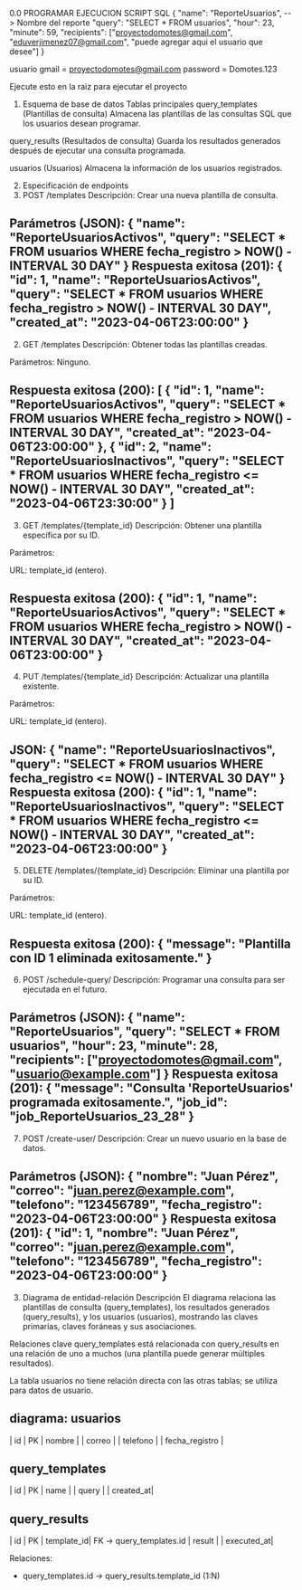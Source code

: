 0.0 PROGRAMAR EJECUCION SCRIPT SQL
{
    "name": "ReporteUsuarios",  --> Nombre del reporte
    "query": "SELECT * FROM usuarios",
    "hour": 23,
    "minute": 59,
    "recipients": ["proyectodomotes@gmail.com", "eduverjimenez07@gmail.com", "puede agregar aqui el usuario que desee"]
}

usuario gmail = proyectodomotes@gmail.com
password = Domotes.123

Ejecute esto en la raiz para ejecutar el proyecto

1. Esquema de base de datos
Tablas principales
query_templates (Plantillas de consulta) Almacena las plantillas de las consultas SQL que los usuarios desean programar.

query_results (Resultados de consulta) Guarda los resultados generados después de ejecutar una consulta programada.

usuarios (Usuarios) Almacena la información de los usuarios registrados.

2. Especificación de endpoints
1. POST /templates
Descripción: Crear una nueva plantilla de consulta.

Parámetros (JSON):
{
    "name": "ReporteUsuariosActivos",
    "query": "SELECT * FROM usuarios WHERE fecha_registro > NOW() - INTERVAL 30 DAY"
}
Respuesta exitosa (201):
{
    "id": 1,
    "name": "ReporteUsuariosActivos",
    "query": "SELECT * FROM usuarios WHERE fecha_registro > NOW() - INTERVAL 30 DAY",
    "created_at": "2023-04-06T23:00:00"
}
--------------------------------------------------------------------------------------
2. GET /templates
Descripción: Obtener todas las plantillas creadas.

Parámetros: Ninguno.

Respuesta exitosa (200):
[
    {
        "id": 1,
        "name": "ReporteUsuariosActivos",
        "query": "SELECT * FROM usuarios WHERE fecha_registro > NOW() - INTERVAL 30 DAY",
        "created_at": "2023-04-06T23:00:00"
    },
    {
        "id": 2,
        "name": "ReporteUsuariosInactivos",
        "query": "SELECT * FROM usuarios WHERE fecha_registro <= NOW() - INTERVAL 30 DAY",
        "created_at": "2023-04-06T23:30:00"
    }
]
--------------------------------------------------------------------------------------
3. GET /templates/{template_id}
Descripción: Obtener una plantilla específica por su ID.

Parámetros:

URL: template_id (entero).

Respuesta exitosa (200):
{
    "id": 1,
    "name": "ReporteUsuariosActivos",
    "query": "SELECT * FROM usuarios WHERE fecha_registro > NOW() - INTERVAL 30 DAY",
    "created_at": "2023-04-06T23:00:00"
}
--------------------------------------------------------------------------------------
4. PUT /templates/{template_id}
Descripción: Actualizar una plantilla existente.

Parámetros:

URL: template_id (entero).

JSON:
{
    "name": "ReporteUsuariosInactivos",
    "query": "SELECT * FROM usuarios WHERE fecha_registro <= NOW() - INTERVAL 30 DAY"
}
Respuesta exitosa (200):
{
    "id": 1,
    "name": "ReporteUsuariosInactivos",
    "query": "SELECT * FROM usuarios WHERE fecha_registro <= NOW() - INTERVAL 30 DAY",
    "created_at": "2023-04-06T23:00:00"
}
--------------------------------------------------------------------------------------
5. DELETE /templates/{template_id}
Descripción: Eliminar una plantilla por su ID.

Parámetros:

URL: template_id (entero).

Respuesta exitosa (200):
{
    "message": "Plantilla con ID 1 eliminada exitosamente."
}
--------------------------------------------------------------------------------------
6. POST /schedule-query/
Descripción: Programar una consulta para ser ejecutada en el futuro.

Parámetros (JSON):
{
    "name": "ReporteUsuarios",
    "query": "SELECT * FROM usuarios",
    "hour": 23,
    "minute": 28,
    "recipients": ["proyectodomotes@gmail.com", "usuario@example.com"]
}
Respuesta exitosa (201):
{
    "message": "Consulta 'ReporteUsuarios' programada exitosamente.",
    "job_id": "job_ReporteUsuarios_23_28"
}
--------------------------------------------------------------------------------------
7. POST /create-user/
Descripción: Crear un nuevo usuario en la base de datos.

Parámetros (JSON):
{
    "nombre": "Juan Pérez",
    "correo": "juan.perez@example.com",
    "telefono": "123456789",
    "fecha_registro": "2023-04-06T23:00:00"
}
Respuesta exitosa (201):
{
    "id": 1,
    "nombre": "Juan Pérez",
    "correo": "juan.perez@example.com",
    "telefono": "123456789",
    "fecha_registro": "2023-04-06T23:00:00"
}
--------------------------------------------------------------------------------------


3. Diagrama de entidad-relación
Descripción
El diagrama relaciona las plantillas de consulta (query_templates), los resultados generados (query_results), y los usuarios (usuarios), mostrando las claves primarias, claves foráneas y sus asociaciones.

Relaciones clave
query_templates está relacionada con query_results en una relación de uno a muchos (una plantilla puede generar múltiples resultados).

La tabla usuarios no tiene relación directa con las otras tablas; se utiliza para datos de usuario.

diagrama:
usuarios
---------
| id       | PK
| nombre   |
| correo   |
| telefono |
| fecha_registro |

query_templates
---------
| id        | PK
| name      |
| query     |
| created_at|

query_results
---------
| id         | PK
| template_id| FK -> query_templates.id
| result     |
| executed_at|

Relaciones:
- query_templates.id -> query_results.template_id (1:N)


